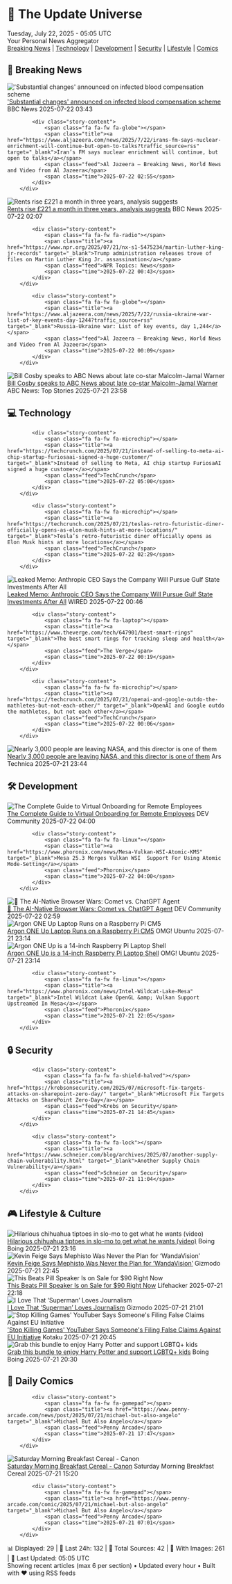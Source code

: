 <!-- Processing 54 RSS feeds at 2025-07-22 05:05:01 UTC -->
<!-- Processing: XKCD -->
<!-- Processing: Poorly Drawn Lines -->
<!-- Processing: Questionable Content -->
<!-- Processing: BBC World News -->
<!-- Processing: BBC Breaking News -->
<!-- Processing: Associated Press Breaking -->
<!-- Processing: NBC News Breaking -->
<!-- Processing: Guardian World News -->
<!-- Processing: Sky News World -->
<!-- Processing: TechCrunch -->
<!-- Processing: The Verge -->
<!-- Processing: WIRED -->
<!-- Processing: Slashdot -->
<!-- Processing: Hacker News -->
<!-- Processing: It's FOSS -->
<!-- Processing: Ubuntu Blog -->
<!-- Processing: GitLab Blog -->
<!-- Processing: InfoQ -->
<!-- Processing: Martin Fowler -->
<!-- Processing: Coding Horror -->
<!-- Processing: Gizmodo -->
<!-- Processing: Kotaku -->
<!-- Processing: Boing Boing -->
<!-- Generated 3 new posts out of 23 feeds processed -->
<div class="newspaper-header">
    <h1 class="newspaper-title">📰 The Update Universe</h1>
    <div class="newspaper-date">Tuesday, July 22, 2025 - 05:05 UTC</div>
    <div class="newspaper-subtitle">Your Personal News Aggregator</div>
</div>

<div class="newspaper-nav">
    <a href="#breaking">Breaking News</a> |
    <a href="#tech">Technology</a> |
    <a href="#dev">Development</a> |
    <a href="#security">Security</a> |
    <a href="#lifestyle">Lifestyle</a> |
    <a href="#webcomics">Comics</a>
</div>

<div class="news-section breaking-news" id="breaking">
<h2 class="section-header">🚨 Breaking News</h2>
<div class="stories-container">
<div class="story">
            <img src="https://ichef.bbci.co.uk/ace/standard/240/cpsprodpb/017e/live/5dcffb40-667a-11f0-9509-9be5a28f5d85.jpg" alt="&#x27;Substantial changes&#x27; announced on infected blood compensation scheme" class="story-image" loading="lazy" onerror="this.style.display='none'">
            <div class="story-content">
                <span class="fa fa-fw fa-flag"></span>
                <span class="title"><a href="https://www.bbc.com/news/articles/c9dgznqvwe9o" target="_blank">&#x27;Substantial changes&#x27; announced on infected blood compensation scheme</a></span>
                <span class="feed">BBC News</span>
                <span class="time">2025-07-22 03:43</span>
            </div>
        </div>
<div class="story">
            
            <div class="story-content">
                <span class="fa fa-fw fa-globe"></span>
                <span class="title"><a href="https://www.aljazeera.com/news/2025/7/22/irans-fm-says-nuclear-enrichment-will-continue-but-open-to-talks?traffic_source=rss" target="_blank">Iran’s FM says nuclear enrichment will continue, but open to talks</a></span>
                <span class="feed">Al Jazeera – Breaking News, World News and Video from Al Jazeera</span>
                <span class="time">2025-07-22 02:55</span>
            </div>
        </div>
<div class="story">
            <img src="https://ichef.bbci.co.uk/ace/standard/240/cpsprodpb/0956/live/4eeab1c0-5bd9-11f0-9176-c710c4836875.jpg" alt="Rents rise £221 a month in three years, analysis suggests" class="story-image" loading="lazy" onerror="this.style.display='none'">
            <div class="story-content">
                <span class="fa fa-fw fa-flag"></span>
                <span class="title"><a href="https://www.bbc.com/news/articles/cwyxp280dxwo" target="_blank">Rents rise £221 a month in three years, analysis suggests</a></span>
                <span class="feed">BBC News</span>
                <span class="time">2025-07-22 02:07</span>
            </div>
        </div>
<div class="story">
            
            <div class="story-content">
                <span class="fa fa-fw fa-radio"></span>
                <span class="title"><a href="https://www.npr.org/2025/07/21/nx-s1-5475234/martin-luther-king-jr-records" target="_blank">Trump administration releases trove of files on Martin Luther King Jr. assassination</a></span>
                <span class="feed">NPR Topics: News</span>
                <span class="time">2025-07-22 00:43</span>
            </div>
        </div>
<div class="story">
            
            <div class="story-content">
                <span class="fa fa-fw fa-globe"></span>
                <span class="title"><a href="https://www.aljazeera.com/news/2025/7/22/russia-ukraine-war-list-of-key-events-day-1244?traffic_source=rss" target="_blank">Russia-Ukraine war: List of key events, day 1,244</a></span>
                <span class="feed">Al Jazeera – Breaking News, World News and Video from Al Jazeera</span>
                <span class="time">2025-07-22 00:09</span>
            </div>
        </div>
<div class="story">
            <img src="https://s.abcnews.com/images/US/bill-gty-er-250721_1753137637441_hpMain_4x3t_384.jpg" alt="Bill Cosby speaks to ABC News about late co-star Malcolm-Jamal Warner" class="story-image" loading="lazy" onerror="this.style.display='none'">
            <div class="story-content">
                <span class="fa fa-fw fa-tv"></span>
                <span class="title"><a href="https://abcnews.go.com/Entertainment/bill-cosby-mourns-late-star-malcolm-jamal-warner/story?id=123940226" target="_blank">Bill Cosby speaks to ABC News about late co-star Malcolm-Jamal Warner</a></span>
                <span class="feed">ABC News: Top Stories</span>
                <span class="time">2025-07-21 23:58</span>
            </div>
        </div>
</div>
</div>
<div class="news-section tech-news" id="tech">
<h2 class="section-header">💻 Technology</h2>
<div class="stories-container">
<div class="story">
            
            <div class="story-content">
                <span class="fa fa-fw fa-microchip"></span>
                <span class="title"><a href="https://techcrunch.com/2025/07/21/instead-of-selling-to-meta-ai-chip-startup-furiosaai-signed-a-huge-customer/" target="_blank">Instead of selling to Meta, AI chip startup FuriosaAI signed a huge customer</a></span>
                <span class="feed">TechCrunch</span>
                <span class="time">2025-07-22 05:00</span>
            </div>
        </div>
<div class="story">
            
            <div class="story-content">
                <span class="fa fa-fw fa-microchip"></span>
                <span class="title"><a href="https://techcrunch.com/2025/07/21/teslas-retro-futuristic-diner-officially-opens-as-elon-musk-hints-at-more-locations/" target="_blank">Tesla’s retro-futuristic diner officially opens as Elon Musk hints at more locations</a></span>
                <span class="feed">TechCrunch</span>
                <span class="time">2025-07-22 02:29</span>
            </div>
        </div>
<div class="story">
            <img src="https://media.wired.com/photos/687e878e647fb437b22c5c95/master/pass/Dario-Explains-Need-Gulf-Money-Business-2194823537.jpg" alt="Leaked Memo: Anthropic CEO Says the Company Will Pursue Gulf State Investments After All" class="story-image" loading="lazy" onerror="this.style.display='none'">
            <div class="story-content">
                <span class="fa fa-fw fa-bolt"></span>
                <span class="title"><a href="https://www.wired.com/story/anthropic-dario-amodei-gulf-state-leaked-memo/" target="_blank">Leaked Memo: Anthropic CEO Says the Company Will Pursue Gulf State Investments After All</a></span>
                <span class="feed">WIRED</span>
                <span class="time">2025-07-22 00:46</span>
            </div>
        </div>
<div class="story">
            
            <div class="story-content">
                <span class="fa fa-fw fa-laptop"></span>
                <span class="title"><a href="https://www.theverge.com/tech/647901/best-smart-rings" target="_blank">The best smart rings for tracking sleep and health</a></span>
                <span class="feed">The Verge</span>
                <span class="time">2025-07-22 00:19</span>
            </div>
        </div>
<div class="story">
            
            <div class="story-content">
                <span class="fa fa-fw fa-microchip"></span>
                <span class="title"><a href="https://techcrunch.com/2025/07/21/openai-and-google-outdo-the-mathletes-but-not-each-other/" target="_blank">OpenAI and Google outdo the mathletes, but not each other</a></span>
                <span class="feed">TechCrunch</span>
                <span class="time">2025-07-22 00:06</span>
            </div>
        </div>
<div class="story">
            <img src="https://cdn.arstechnica.net/wp-content/uploads/2025/07/53558312758_7c11add992_k-500x500.jpg" alt="Nearly 3,000 people are leaving NASA, and this director is one of them" class="story-image" loading="lazy" onerror="this.style.display='none'">
            <div class="story-content">
                <span class="fa fa-fw fa-cog"></span>
                <span class="title"><a href="https://arstechnica.com/space/2025/07/the-director-of-nasas-largest-science-center-is-leaving-government/" target="_blank">Nearly 3,000 people are leaving NASA, and this director is one of them</a></span>
                <span class="feed">Ars Technica</span>
                <span class="time">2025-07-21 23:44</span>
            </div>
        </div>
</div>
</div>
<div class="news-section dev-news" id="dev">
<h2 class="section-header">🛠️ Development</h2>
<div class="stories-container">
<div class="story">
            <img src="https://media2.dev.to/dynamic/image/width=800%2Cheight=%2Cfit=scale-down%2Cgravity=auto%2Cformat=auto/https%3A%2F%2Fdev-to-uploads.s3.amazonaws.com%2Fuploads%2Forganization%2Fprofile_image%2F10233%2Fa214d929-4a86-43e3-8a25-ba25c166bdae.png" alt="The Complete Guide to Virtual Onboarding for Remote Employees" class="story-image" loading="lazy" onerror="this.style.display='none'">
            <div class="story-content">
                <span class="fa fa-fw fa-code"></span>
                <span class="title"><a href="https://dev.to/kruti12/the-complete-guide-to-virtual-onboarding-for-remote-employees-5ao8" target="_blank">The Complete Guide to Virtual Onboarding for Remote Employees</a></span>
                <span class="feed">DEV Community</span>
                <span class="time">2025-07-22 04:00</span>
            </div>
        </div>
<div class="story">
            
            <div class="story-content">
                <span class="fa fa-fw fa-linux"></span>
                <span class="title"><a href="https://www.phoronix.com/news/Mesa-Vulkan-WSI-Atomic-KMS" target="_blank">Mesa 25.3 Merges Vulkan WSI  Support For Using Atomic Mode-Setting</a></span>
                <span class="feed">Phoronix</span>
                <span class="time">2025-07-22 04:00</span>
            </div>
        </div>
<div class="story">
            <img src="https://media2.dev.to/dynamic/image/width=800%2Cheight=%2Cfit=scale-down%2Cgravity=auto%2Cformat=auto/https%3A%2F%2Fdev-to-uploads.s3.amazonaws.com%2Fuploads%2Farticles%2Fv1fr5f7p729xye99w2ze.png" alt="🚀 The AI-Native Browser Wars: Comet vs. ChatGPT Agent" class="story-image" loading="lazy" onerror="this.style.display='none'">
            <div class="story-content">
                <span class="fa fa-fw fa-code"></span>
                <span class="title"><a href="https://dev.to/shahdeep/the-ai-native-browser-wars-comet-vs-chatgpt-agent-1b27" target="_blank">🚀 The AI-Native Browser Wars: Comet vs. ChatGPT Agent</a></span>
                <span class="feed">DEV Community</span>
                <span class="time">2025-07-22 02:59</span>
            </div>
        </div>
<div class="story">
            <img src="https://i0.wp.com/www.omgubuntu.co.uk/wp-content/uploads/2025/07/argon-one-up.jpg?resize=406%2C232&amp;ssl=1" alt="Argon ONE Up Laptop Runs on a Raspberry Pi CM5" class="story-image" loading="lazy" onerror="this.style.display='none'">
            <div class="story-content">
                <span class="fa fa-fw fa-ubuntu"></span>
                <span class="title"><a href="https://www.omgubuntu.co.uk/2025/07/argon-one-up-raspberry-pi-cm5-laptop" target="_blank">Argon ONE Up Laptop Runs on a Raspberry Pi CM5</a></span>
                <span class="feed">OMG! Ubuntu</span>
                <span class="time">2025-07-21 23:14</span>
            </div>
        </div>
<div class="story">
            <img src="https://i0.wp.com/www.omgubuntu.co.uk/wp-content/uploads/2025/07/argon-one-up.jpg?resize=406%2C232&amp;ssl=1" alt="Argon ONE Up is a 14-inch Raspberry Pi Laptop Shell" class="story-image" loading="lazy" onerror="this.style.display='none'">
            <div class="story-content">
                <span class="fa fa-fw fa-ubuntu"></span>
                <span class="title"><a href="https://www.omgubuntu.co.uk/2025/07/argon-one-up-raspberry-pi-cm5-laptop" target="_blank">Argon ONE Up is a 14-inch Raspberry Pi Laptop Shell</a></span>
                <span class="feed">OMG! Ubuntu</span>
                <span class="time">2025-07-21 23:14</span>
            </div>
        </div>
<div class="story">
            
            <div class="story-content">
                <span class="fa fa-fw fa-linux"></span>
                <span class="title"><a href="https://www.phoronix.com/news/Intel-Wildcat-Lake-Mesa" target="_blank">Intel Wildcat Lake OpenGL &amp; Vulkan Support Upstreamed In Mesa</a></span>
                <span class="feed">Phoronix</span>
                <span class="time">2025-07-21 22:05</span>
            </div>
        </div>
</div>
</div>
<div class="news-section security-news" id="security">
<h2 class="section-header">🔒 Security</h2>
<div class="stories-container">
<div class="story">
            
            <div class="story-content">
                <span class="fa fa-fw fa-shield-halved"></span>
                <span class="title"><a href="https://krebsonsecurity.com/2025/07/microsoft-fix-targets-attacks-on-sharepoint-zero-day/" target="_blank">Microsoft Fix Targets Attacks on SharePoint Zero-Day</a></span>
                <span class="feed">Krebs on Security</span>
                <span class="time">2025-07-21 14:45</span>
            </div>
        </div>
<div class="story">
            
            <div class="story-content">
                <span class="fa fa-fw fa-lock"></span>
                <span class="title"><a href="https://www.schneier.com/blog/archives/2025/07/another-supply-chain-vulnerability.html" target="_blank">Another Supply Chain Vulnerability</a></span>
                <span class="feed">Schneier on Security</span>
                <span class="time">2025-07-21 11:04</span>
            </div>
        </div>
</div>
</div>
<div class="news-section lifestyle-news" id="lifestyle">
<h2 class="section-header">🎮 Lifestyle & Culture</h2>
<div class="stories-container">
<div class="story">
            <img src="https://i0.wp.com/boingboing.net/wp-content/uploads/2025/07/chihuahua.jpeg?fit=1080%2C720&amp;quality=60&amp;ssl=1" alt="Hilarious chihuahua tiptoes in slo-mo to get what he wants (video)" class="story-image" loading="lazy" onerror="this.style.display='none'">
            <div class="story-content">
                <span class="fa fa-fw fa-arrow-right"></span>
                <span class="title"><a href="https://boingboing.net/2025/07/21/hilarious-chihuahua-tiptoes-in-slo-mo-to-get-what-he-wants-video.html" target="_blank">Hilarious chihuahua tiptoes in slo-mo to get what he wants (video)</a></span>
                <span class="feed">Boing Boing</span>
                <span class="time">2025-07-21 23:16</span>
            </div>
        </div>
<div class="story">
            <img src="https://gizmodo.com/app/uploads/2025/07/mephisto.jpg" alt="Kevin Feige Says Mephisto Was Never the Plan for ‘WandaVision’" class="story-image" loading="lazy" onerror="this.style.display='none'">
            <div class="story-content">
                <span class="fa fa-fw fa-computer"></span>
                <span class="title"><a href="https://gizmodo.com/kevin-feige-mephisto-ironheart-wandavision-2000632352" target="_blank">Kevin Feige Says Mephisto Was Never the Plan for ‘WandaVision’</a></span>
                <span class="feed">Gizmodo</span>
                <span class="time">2025-07-21 22:45</span>
            </div>
        </div>
<div class="story">
            <img src="https://lifehacker.com/imagery/articles/01K0QDWKT9T1MAA2ZJ26AH123Y/hero-image.png" alt="This Beats Pill Speaker Is on Sale for $90 Right Now" class="story-image" loading="lazy" onerror="this.style.display='none'">
            <div class="story-content">
                <span class="fa fa-fw fa-life-ring"></span>
                <span class="title"><a href="https://lifehacker.com/tech/refurbished-2024-beats-pill-speaker-deal?utm_medium=RSS" target="_blank">This Beats Pill Speaker Is on Sale for $90 Right Now</a></span>
                <span class="feed">Lifehacker</span>
                <span class="time">2025-07-21 22:18</span>
            </div>
        </div>
<div class="story">
            <img src="https://gizmodo.com/app/uploads/2025/07/superman-james-gunn-lois-clark-interview-scene.jpg" alt="I Love That ‘Superman’ Loves Journalism" class="story-image" loading="lazy" onerror="this.style.display='none'">
            <div class="story-content">
                <span class="fa fa-fw fa-computer"></span>
                <span class="title"><a href="https://gizmodo.com/superman-james-gunn-journalism-lois-lane-daily-planet-2000632278" target="_blank">I Love That ‘Superman’ Loves Journalism</a></span>
                <span class="feed">Gizmodo</span>
                <span class="time">2025-07-21 21:01</span>
            </div>
        </div>
<div class="story">
            <img src="https://i.kinja-img.com/image/upload/c_fit,q_80,w_636/c00efc0aa6985c2e7b90d13c8fc55f7b.png" alt="&#x27;Stop Killing Games&#x27; YouTuber Says Someone&#x27;s Filing False Claims Against EU Initiative" class="story-image" loading="lazy" onerror="this.style.display='none'">
            <div class="story-content">
                <span class="fa fa-fw fa-gamepad"></span>
                <span class="title"><a href="https://kotaku.com/accursed-farms-stop-killing-games-eu-petition-ubisoft-1851786660" target="_blank">&#x27;Stop Killing Games&#x27; YouTuber Says Someone&#x27;s Filing False Claims Against EU Initiative</a></span>
                <span class="feed">Kotaku</span>
                <span class="time">2025-07-21 20:45</span>
            </div>
        </div>
<div class="story">
            <img src="https://i0.wp.com/boingboing.net/wp-content/uploads/2025/07/trans-flag.jpg?fit=1200%2C726&amp;quality=60&amp;ssl=1" alt="Grab this bundle to enjoy Harry Potter and support LGBTQ+ kids" class="story-image" loading="lazy" onerror="this.style.display='none'">
            <div class="story-content">
                <span class="fa fa-fw fa-arrow-right"></span>
                <span class="title"><a href="https://boingboing.net/2025/07/21/grab-this-bundle-to-enjoy-harry-potter-and-support-lgbtq-kids.html" target="_blank">Grab this bundle to enjoy Harry Potter and support LGBTQ+ kids</a></span>
                <span class="feed">Boing Boing</span>
                <span class="time">2025-07-21 20:30</span>
            </div>
        </div>
</div>
</div>
<div class="news-section webcomics-section" id="webcomics">
<h2 class="section-header">🎨 Daily Comics</h2>
<div class="stories-container">
<div class="story">
            
            <div class="story-content">
                <span class="fa fa-fw fa-gamepad"></span>
                <span class="title"><a href="https://www.penny-arcade.com/news/post/2025/07/21/michael-but-also-angelo" target="_blank">Michael But Also Angelo</a></span>
                <span class="feed">Penny Arcade</span>
                <span class="time">2025-07-21 17:47</span>
            </div>
        </div>
<div class="story">
            <img src="https://www.smbc-comics.com/comics/1753068043-20250722 (1).png" alt="Saturday Morning Breakfast Cereal - Canon" class="story-image" loading="lazy" onerror="this.style.display='none'">
            <div class="story-content">
                <span class="fa fa-fw fa-smile"></span>
                <span class="title"><a href="https://www.smbc-comics.com/comic/canon" target="_blank">Saturday Morning Breakfast Cereal - Canon</a></span>
                <span class="feed">Saturday Morning Breakfast Cereal</span>
                <span class="time">2025-07-21 15:20</span>
            </div>
        </div>
<div class="story">
            
            <div class="story-content">
                <span class="fa fa-fw fa-gamepad"></span>
                <span class="title"><a href="https://www.penny-arcade.com/comic/2025/07/21/michael-but-also-angelo" target="_blank">Michael But Also Angelo</a></span>
                <span class="feed">Penny Arcade</span>
                <span class="time">2025-07-21 07:01</span>
            </div>
        </div>
</div>
</div>

<div class="newspaper-footer">
    <div class="stats">
        📊 Displayed: 29 | 📅 Last 24h: 132 | 📡 Total Sources: 42 | 📸 With Images: 261 |
        🔄 Last Updated: 05:05 UTC
    </div>
    <div class="footer-note">
        Showing recent articles (max 6 per section) • Updated every hour • Built with ❤️ using RSS feeds
    </div>
</div>
